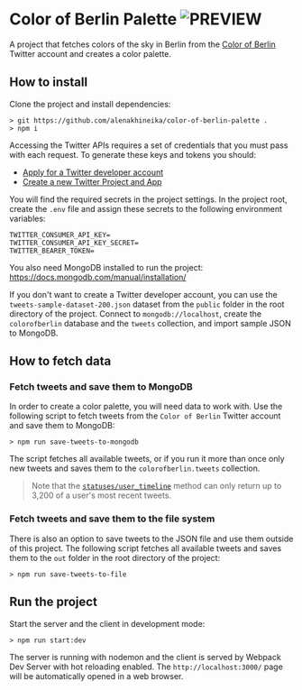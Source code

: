# Color of Berlin Palette ![PREVIEW](https://img.shields.io/badge/DRAFT-blue)

A project that fetches colors of the sky in Berlin from the [Color of Berlin](https://twitter.com/colorofberlin) Twitter account and creates a color palette.

## How to install

Clone the project and install dependencies:

```
> git https://github.com/alenakhineika/color-of-berlin-palette .
> npm i
```

Accessing the Twitter APIs requires a set of credentials that you must pass with each request. To generate these keys and tokens you should:

- [Apply for a Twitter developer account](https://developer.twitter.com/en/apply-for-access.html)
- [Create a new Twitter Project and App](https://developer.twitter.com/en/portal/projects-and-apps)

You will find the required secrets in the project settings. In the project root, create the `.env` file and assign these secrets to the following environment variables:

```
TWITTER_CONSUMER_API_KEY=
TWITTER_CONSUMER_API_KEY_SECRET=
TWITTER_BEARER_TOKEN=
```

You also need MongoDB installed to run the project: https://docs.mongodb.com/manual/installation/

If you don't want to create a Twitter developer account, you can use the `tweets-sample-dataset-200.json` dataset from the `public` folder in the root directory of the project. Connect to `mongodb://localhost`, create the `colorofberlin` database and the `tweets` collection, and import sample JSON to MongoDB.

## How to fetch data

### Fetch tweets and save them to MongoDB

In order to create a color palette, you will need data to work with. Use the following script to fetch tweets from the `Color of Berlin` Twitter account and save them to MongoDB:

```
> npm run save-tweets-to-mongodb
```

The script fetches all available tweets, or if you run it more than once only new tweets and saves them to the `colorofberlin.tweets` collection.

> Note that the [`statuses/user_timeline`](https://developer.twitter.com/en/docs/twitter-api/v1/tweets/timelines/api-reference/get-statuses-user_timeline) method can only return up to 3,200 of a user's most recent tweets.

### Fetch tweets and save them to the file system

There is also an option to save tweets to the JSON file and use them outside of this project. The following script fetches all available tweets and saves them to the `out` folder in the root directory of the project:

```
> npm run save-tweets-to-file
```

## Run the project

Start the server and the client in development mode:

```
> npm run start:dev
```

The server is running with nodemon and the client is served by Webpack Dev Server with hot reloading enabled. The `http://localhost:3000/` page will be automatically opened in a web browser.
